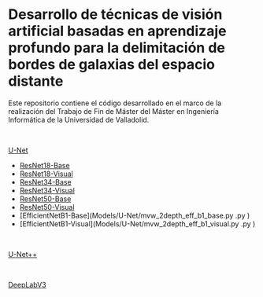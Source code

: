 # Desarrollo de técnicas de visión artificial basadas en aprendizaje profundo para la delimitación de bordes de galaxias del espacio distante

Este repositorio contiene el código desarrollado en el marco de la realización del Trabajo de Fin de Máster del Máster en Ingeniería Informática de la Universidad de Valladolid.

<br /> 

[U-Net](Models/U-Net)

- [ResNet18-Base](Models/U-Net/mvw_2depth_resnet_18_base.py )
- [ResNet18-Visual](Models/U-Net/mvw_2depth_resnet_18_visual.py )
- [ResNet34-Base](Models/U-Net/mvw_2depth_resnet_34_base.py )
- [ResNet34-Visual](Models/U-Net/mvw_2depth_resnet_34_visual.py )
- [ResNet50-Base](Models/U-Net/mvw_2depth_resnet_50_base.py )
- [ResNet50-Visual](Models/U-Net/mvw_2depth_resnet_50_visual.py )
- [EfficientNetB1-Base](Models/U-Net/mvw_2depth_eff_b1_base.py .py )
- [EfficientNetB1-Visual](Models/U-Net/mvw_2depth_eff_b1_visual.py .py )

<br /> 

[U-Net++](Models/U-Net++)

<br /> 

[DeepLabV3](Models/DeepLabV3)
